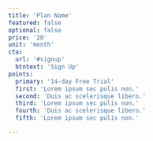 ```yaml
---
title: 'Plan Name'
featured: false
optional: false
price: '20'
unit: 'month'
cta:
  url: '#signup'
  btntext: 'Sign Up'
points:
  primary: '14-day Free Trial'
  first: 'Lorem ipsum sec pulis non.'
  second: 'Duis ac scelerisque libero.'
  third: 'Lorem ipsum sec pulis non.'
  fourth: 'Duis ac scelerisque libero.'
  fifth: 'Lorem ipsum sec pulis non.'

---
```

